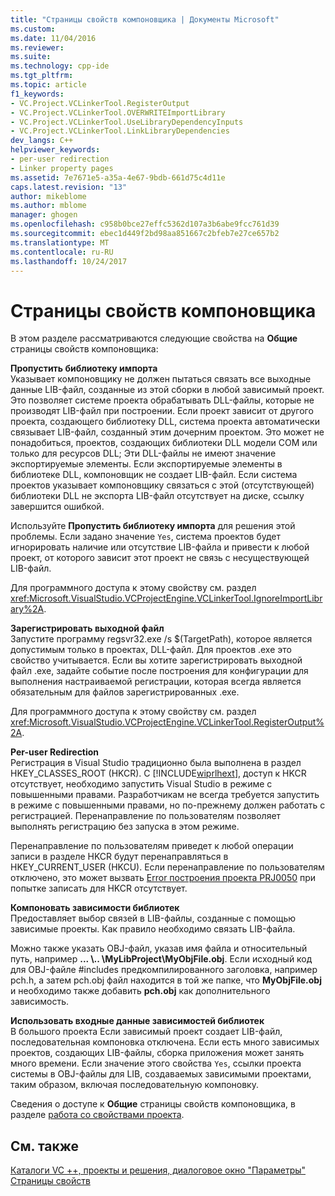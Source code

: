 ```yaml
---
title: "Страницы свойств компоновщика | Документы Microsoft"
ms.custom: 
ms.date: 11/04/2016
ms.reviewer: 
ms.suite: 
ms.technology: cpp-ide
ms.tgt_pltfrm: 
ms.topic: article
f1_keywords:
- VC.Project.VCLinkerTool.RegisterOutput
- VC.Project.VCLinkerTool.OVERWRITEImportLibrary
- VC.Project.VCLinkerTool.UseLibraryDependencyInputs
- VC.Project.VCLinkerTool.LinkLibraryDependencies
dev_langs: C++
helpviewer_keywords:
- per-user redirection
- Linker property pages
ms.assetid: 7e7671e5-a35a-4e67-9bdb-661d75c4d11e
caps.latest.revision: "13"
author: mikeblome
ms.author: mblome
manager: ghogen
ms.openlocfilehash: c958b0bce27effc5362d107a3b6abe9fcc761d39
ms.sourcegitcommit: ebec1d449f2bd98aa851667c2bfeb7e27ce657b2
ms.translationtype: MT
ms.contentlocale: ru-RU
ms.lasthandoff: 10/24/2017
---
```

# <a name="linker-property-pages"></a>Страницы свойств компоновщика
В этом разделе рассматриваются следующие свойства на **Общие** страницы свойств компоновщика:  
  
 **Пропустить библиотеку импорта**  
 Указывает компоновщику не должен пытаться связать все выходные данные LIB-файл, созданные из этой сборки в любой зависимый проект. Это позволяет системе проекта обрабатывать DLL-файлы, которые не производят LIB-файл при построении. Если проект зависит от другого проекта, создающего библиотеку DLL, система проекта автоматически связывает LIB-файл, созданный этим дочерним проектом. Это может не понадобиться, проектов, создающих библиотеки DLL модели COM или только для ресурсов DLL; Эти DLL-файлы не имеют значение экспортируемые элементы. Если экспортируемые элементы в библиотеке DLL, компоновщик не создает LIB-файл. Если система проектов указывает компоновщику связаться с этой (отсутствующей) библиотеки DLL не экспорта LIB-файл отсутствует на диске, ссылку завершится ошибкой.  
  
 Используйте **Пропустить библиотеку импорта** для решения этой проблемы. Если задано значение `Yes`, система проектов будет игнорировать наличие или отсутствие LIB-файла и привести к любой проект, от которого зависит этот проект не связь с несуществующей LIB-файл.  
  
 Для программного доступа к этому свойству см. раздел <xref:Microsoft.VisualStudio.VCProjectEngine.VCLinkerTool.IgnoreImportLibrary%2A>.  
  
 **Зарегистрировать выходной файл**  
 Запустите программу regsvr32.exe /s $(TargetPath), которое является допустимым только в проектах, DLL-файл. Для проектов .exe это свойство учитывается. Если вы хотите зарегистрировать выходной файл .exe, задайте событие после построения для конфигурации для выполнения настраиваемой регистрации, которая всегда является обязательным для файлов зарегистрированных .exe.  
  
 Для программного доступа к этому свойству см. раздел <xref:Microsoft.VisualStudio.VCProjectEngine.VCLinkerTool.RegisterOutput%2A>.  
  
 **Per-user Redirection**  
 Регистрация в Visual Studio традиционно была выполнена в раздел HKEY_CLASSES_ROOT (HKCR). С [!INCLUDE[wiprlhext](../c-runtime-library/reference/includes/wiprlhext_md.md)], доступ к HKCR отсутствует, необходимо запустить Visual Studio в режиме с повышенными правами. Разработчикам не всегда требуется запустить в режиме с повышенными правами, но по-прежнему должен работать с регистрацией. Перенаправление по пользователям позволяет выполнять регистрацию без запуска в этом режиме.  
  
 Перенаправление по пользователям приведет к любой операции записи в разделе HKCR будут перенаправляться в HKEY_CURRENT_USER (HKCU). Если перенаправление по пользователям отключено, это может вызвать [Error построения проекта PRJ0050](../error-messages/tool-errors/project-build-error-prj0050.md) при попытке записать для HKCR отсутствует.  
  
 **Компоновать зависимости библиотек**  
 Предоставляет выбор связей в LIB-файлы, созданные с помощью зависимые проекты. Как правило необходимо связать LIB-файла.  
  
 Можно также указать OBJ-файл, указав имя файла и относительный путь, например **... \\.. \MyLibProject\MyObjFile.obj**. Если исходный код для OBJ-файле #includes предкомпилированного заголовка, например pch.h, а затем pch.obj файл находится в той же папке, что **MyObjFile.obj** и необходимо также добавить **pch.obj** как дополнительного зависимость.  
  
 **Использовать входные данные зависимостей библиотек**  
 В большого проекта Если зависимый проект создает LIB-файл, последовательная компоновка отключена. Если есть много зависимых проектов, создающих LIB-файлы, сборка приложения может занять много времени. Если значение этого свойства `Yes`, ссылки проекта системы в OBJ-файлы для LIB, создаваемых зависимыми проектами, таким образом, включая последовательную компоновку.  
  
 Сведения о доступе к **Общие** страницы свойств компоновщика, в разделе [работа со свойствами проекта](../ide/working-with-project-properties.md).  
  
## <a name="see-also"></a>См. также  
 [Каталоги VC ++, проекты и решения, диалоговое окно "Параметры"](http://msdn.microsoft.com/en-us/e027448b-c811-4c3d-8531-4325ad3f6e02)   
 [Страницы свойств](../ide/property-pages-visual-cpp.md)